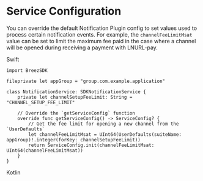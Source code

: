 # Service Configuration

You can override the default Notification Plugin config to set values used to process certain notification events. For example, the `channelFeeLimitMsat` value can be set to limit the maximum fee paid in the case where a channel will be opened during receiving a payment with LNURL-pay.

<custom-tabs category="lang">
<div slot="title">Swift</div>
<section>

```swift,ignore
import BreezSDK

fileprivate let appGroup = "group.com.example.application"

class NotificationService: SDKNotificationService {
    private let channelSetupFeeLimit: String = "CHANNEL_SETUP_FEE_LIMIT"

    // Override the `getServiceConfig` function 
    override func getServiceConfig() -> ServiceConfig? {
        // Get the fee limit for opening a new channel from the `UserDefaults`
        let channelFeeLimitMsat = UInt64(UserDefaults(suiteName: appGroup)!.integer(forKey: channelSetupFeeLimit))
        return ServiceConfig.init(channelFeeLimitMsat: UInt64(channelFeeLimitMsat))
    }
}
```

</section>
<div slot="title">Kotlin</div>
<section>

```kotlin,ignore
```

</section>
</custom-tabs>
